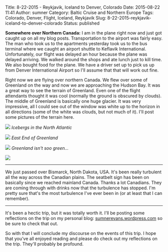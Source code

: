 Title: 8-22-2015 - Reykjavik, Iceland to Denver, Colorado
Date: 2015-08-22 11:41
Author: sumner
Category: Baltic Cruise and Northern Europe
Tags: Colorado, Denver, Flight, Iceland, Reykjavik
Slug: 8-22-2015-reykjavik-iceland-to-denver-colorado
Status: published

**Somewhere over Northern Canada:** I am in the plane right now and just got
caught up on all my blog posts. Transportation to the airport was fairly easy.
The man who took us to the apartments yesterday took us to the bus terminal
where we caught an airport shuttle to Keflavik International. Unfortunately, our
flight was delayed an hour because the plane was delayed arriving. We walked
around the shops and ate lunch just to kill time. We also bought food for the
plane. We have a driver set up to pick us up from Denver International Airport
so I'll assume that that will work out fine.

Right now we are flying over northern Canada. We flew over some of Greenland on
the way and now we are approaching the Hudson Bay. It was a great way to see the
terrain of Greenland. Even one of the flight attendants thought it was cool
(normally the ground is obscured by clouds). The middle of Greenland is
basically one huge glacier. It was very impressive, all I could see out of the
window was white up to the horizon in all directions (some of the white was
clouds, but not much of it). I'll post some pictures of the terrain here.

[![]({static}/images/baltic-cruise/plane-icebergs.jpg)]({static}/images/baltic-cruise/plane-icebergs.jpg)
*Icebergs in the North Atlantic*

[![]({static}/images/baltic-cruise/plane-greenland1.jpg)]({static}/images/baltic-cruise/plane-greenland1.jpg)
*East End of Greenland*

[![]({static}/images/baltic-cruise/plane-greenland2.jpg)]({static}/images/baltic-cruise/plane-greenland2.jpg)
*Greenland isn't soo green...*

[![]({static}/images/baltic-cruise/plane-greenland3.jpg)]({static}/images/baltic-cruise/plane-greenland3.jpg)

------------------------------------------------------------------------

We just passed over Bismarck, North Dakota, USA. It's been really turbulent all
the way across the Canadian plains. The seatbelt sign has been on basically
since we reached mainland Canada. Thanks a lot Canadians. They are coming
through with drinks now that the turbulence has stopped. I'm pretty sure that's
the most turbulence I've ever been in (or at least that I can remember).

------------------------------------------------------------------------

It's been a hectic trip, but it was totally worth it. I'll be posting some
reflections on the trip on my personal blog:
[sumnerevans.wordpress.com](https://sumnerevans.wordpress.com) so be sure to
check that out.

So with that I will conclude my discourse on the events of this trip. I hope
that you’ve all enjoyed reading and please do check out my reflections on the
trip. They'll probably be profound.
